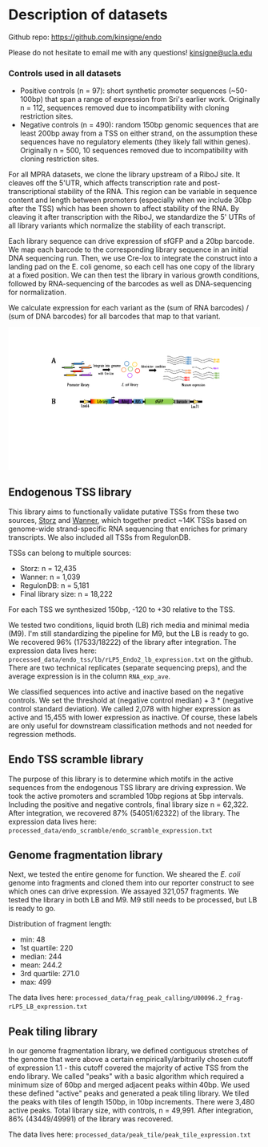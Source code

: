 # Description of datasets #

Github repo: https://github.com/kinsigne/endo

Please do not hesitate to email me with any questions! kinsigne@ucla.edu

### Controls used in all datasets ###

- Positive controls (n = 97): short synthetic promoter sequences (~50-100bp) that span a range of expression from Sri's earlier work. Originally n = 112, sequences removed due to incompatibility with cloning restriction sites.
- Negative controls (n = 490): random 150bp genomic sequences that are least 200bp away from a TSS on either strand, on the assumption these sequences have no regulatory elements (they likely fall within genes). Originally n = 500, 10 sequences removed due to incompatibility with cloning restriction sites.

For all MPRA datasets, we clone the library upstream of a RiboJ site. It cleaves off the 5'UTR, which affects transcription rate and post-transcriptional stability of the RNA. This region can be variable in sequence content and length between promoters (especially when we include 30bp after the TSS) which has been shown to affect stability of the RNA. By cleaving it after transcription with the RiboJ, we standardize the 5' UTRs of all library variants which normalize the stability of each transcript.

Each library sequence can drive expression of sfGFP and a 20bp barcode. We map each barcode to the corresponding library sequence in an initial DNA sequencing run. Then, we use Cre-lox to integrate the construct into a landing pad on the E. coli genome, so each cell has one copy of the library at a fixed position. We can then test the library in various growth conditions, followed by RNA-sequencing of the barcodes as well as DNA-sequencing for normalization.

We calculate expression for each variant as the (sum of RNA barcodes) / (sum of DNA barcodes) for all barcodes that map to that variant. 

![workflow](figures.png)

## Endogenous TSS library ##

This library aims to functionally validate putative TSSs from these two sources, [Storz](http://jb.asm.org/lookup/doi/10.1128/JB.02096-14) and [Wanner](https://mbio.asm.org/content/5/4/e01442-14), which together predict ~14K TSSs based on genome-wide strand-specific RNA sequencing that enriches for primary transcripts. We also included all TSSs from RegulonDB. 

TSSs can belong to multiple sources:

- Storz: n = 12,435
- Wanner: n = 1,039
- RegulonDB: n = 5,181
- Final library size: n = 18,222

For each TSS we synthesized 150bp, -120 to +30 relative to the TSS.

We tested two conditions, liquid broth (LB) rich media and minimal media (M9). I'm still standardizing the pipeline for M9, but the LB is ready to go. We recovered 96% (17533/18222) of the library after integration. The expression data lives here: `processed_data/endo_tss/lb/rLP5_Endo2_lb_expression.txt` on the github. There are two technical replicates (separate sequencing preps), and the average expression is in the column `RNA_exp_ave`.

We classified sequences into active and inactive based on the negative controls. We set the threshold at (negative control median) + 3 * (negative control standard deviation). We called 2,078 with higher expression as active and 15,455 with lower expression as inactive. Of course, these labels are only useful for downstream classification methods and not needed for regression methods.

## Endo TSS scramble library ##

The purpose of this library is to determine which motifs in the active sequences from the endogenous TSS library are driving expression. We took the active promoters and scrambled 10bp regions at 5bp intervals. Including the positive and negative controls, final library size n = 62,322. After integration, we recovered 87% (54051/62322) of the library. The expression data lives here: `processed_data/endo_scramble/endo_scramble_expression.txt`

## Genome fragmentation library ##

Next, we tested the entire genome for function. We sheared the *E. coli* genome into fragments and cloned them into our reporter construct to see which ones can drive expression. We assayed 321,057 fragments. We tested the library in both LB and M9. M9 still needs to be processed, but LB is ready to go.

Distribution of fragment length:

- min: 48
- 1st quartile: 220
- median: 244
- mean: 244.2
- 3rd quartile: 271.0
- max: 499

The data lives here: `processed_data/frag_peak_calling/U00096.2_frag-rLP5_LB_expression.txt`


## Peak tiling library ##

In our genome fragmentation library, we defined contiguous stretches of the genome that were above a certain empirically/arbitrarily chosen cutoff of expression 1.1 - this cutoff covered the majority of active TSS from the endo library. We called "peaks" with a basic algorithm which required a minimum size of 60bp and merged adjacent peaks within 40bp. We used these defined "active" peaks and generated a peak tiling library. We tiled the peaks with tiles of length 150bp, in 10bp increments. There were 3,480 active peaks. Total library size, with controls, n = 49,991. After integration, 86% (43449/49991) of the library was recovered.

The data lives here: `processed_data/peak_tile/peak_tile_expression.txt`



